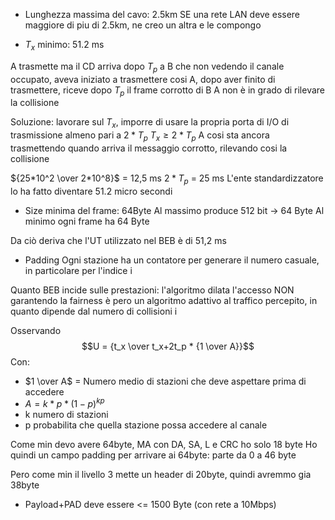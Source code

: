- Lunghezza massima del cavo: 2.5km
SE una rete LAN deve essere maggiore di piu di 2.5km, ne creo un altra e le compongo

- $T_x$ minimo: 51.2 ms

A trasmette ma il CD arriva dopo $T_p$ a B che non vedendo il canale occupato, aveva iniziato a trasmettere cosi A, dopo aver finito di trasmettere, riceve dopo $T_p$ il frame corrotto di B
A non è in grado di rilevare la collisione 

Soluzione: 
lavorare sul $T_x$, imporre di usare la propria porta di I/O di trasmissione almeno pari a $2 * T_p$
$T_x \geq 2 * T_p$
A cosi sta ancora trasmettendo quando arriva il messaggio corrotto, rilevando cosi la collisione 

${25*10^2 \over 2*10^8}$ = 12,5 ms
$2 * T_p$ = 25 ms
L'ente standardizzatore lo ha fatto diventare 51.2 micro secondi

- Size minima del frame: 64Byte
Al massimo produce 512 bit -> 64 Byte 
Al minimo ogni frame ha 64 Byte 

Da ciò deriva che l'UT utilizzato nel BEB è di 51,2 ms

- Padding
Ogni stazione ha un contatore per generare il numero casuale, in particolare per l'indice i 

Quanto BEB incide sulle prestazioni: l'algoritmo dilata l'accesso NON garantendo la fairness
è pero un algoritmo adattivo al traffico percepito, in quanto dipende dal numero di collisioni i

Osservando $$U = {t_x \over t_x+2t_p * {1 \over A}}$$
Con: 
- $1 \over A$ = Numero medio di stazioni che deve aspettare prima di accedere
- $A= k*p * (1-p)^{kp}$
- k numero di stazioni
- p probabilita che quella stazione possa accedere al canale 

Come min devo avere 64byte, MA con DA, SA, L e CRC ho solo 18 byte
Ho quindi un campo padding per arrivare ai 64byte: parte da 0 a 46 byte

Pero come min il livello 3 mette un header di 20byte, quindi avremmo gia 38byte

- Payload+PAD deve essere <= 1500 Byte (con rete a 10Mbps)